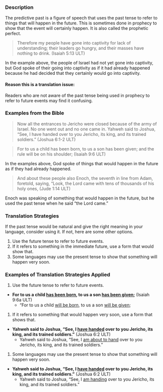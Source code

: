 

### Description

The predictive past is a figure of speech that uses the past tense to refer to things that will happen in the future. This is sometimes done in prophecy to show that the event will certainly happen. It is also called the prophetic perfect.

> Therefore my people have gone into captivity for lack of understanding;
> their leaders go hungry, and their masses have nothing to drink. (Isaiah 5:13 ULT)

In the example above, the people of Israel had not yet gone into captivity, but God spoke of their going into captivity as if it had already happened because he had decided that they certainly would go into captivity.

#### Reason this is a translation issue:

Readers who are not aware of the past tense being used in prophecy to refer to future events may find it confusing.

### Examples from the Bible

>Now all the entrances to Jericho were closed because of the army of Israel. No one went out and no one came in. Yahweh said to Joshua, “See, I have handed over to you Jericho, its king, and its trained soldiers.” (Joshua 6:1-2 ULT)


>For to us a child has been born, to us a son has been given;
>and the rule will be on his shoulder; (Isaiah 9:6 ULT)


In the examples above, God spoke of things that would happen in the future as if they had already happened.

> And about these people also Enoch, the seventh in line from Adam, foretold, saying, “Look, the Lord came with tens of thousands of his holy ones, (Jude 1:14 ULT)


Enoch was speaking of something that would happen in the future, but he used the past tense when he said “the Lord came.”


### Translation Strategies

If the past tense would be natural and give the right meaning in your language, consider using it. If not, here are some other options.

1. Use the future tense to refer to future events.
1. If it refers to something in the immediate future, use a form that would show that.
1. Some languages may use the present tense to show that something will happen very soon.

### Examples of Translation Strategies Applied

1. Use the future tense to refer to future events.

* **For to us a child <u>has been born</u>, to us a son <u>has been given</u>;** (Isaiah 9:6a ULT)
    * “For to us a child <u>will be born</u>, to us a son <u>will be given</u>;

1. If it refers to something that would happen very soon, use a form that shows that.

* **Yahweh said to Joshua, “See, I <u>have handed</u> over to you Jericho, its king, and its trained soldiers.”** (Joshua 6:2 ULT)
    * Yahweh said to Joshua, “See, I <u>am about to hand</u> over to you Jericho, its king, and its trained soldiers.”

1. Some languages may use the present tense to show that something will happen very soon.

* **Yahweh said to Joshua, “See, I <u>have handed</u> over to you Jericho, its king, and its trained soldiers.”** (Joshua 6:2 ULT)
    * Yahweh said to Joshua, “See, I <u>am handing</u> over to you Jericho, its king, and its trained soldiers.”

